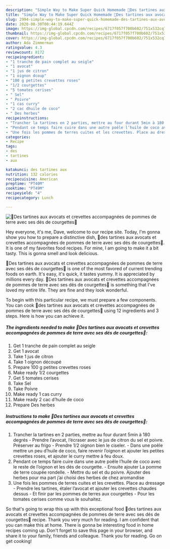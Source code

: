 ```yaml
---
description: "Simple Way to Make Super Quick Homemade 🌿Des tartines aux avocats et crevettes accompagnées de pommes de terre avec ses dés de courgettes🌿"
title: "Simple Way to Make Super Quick Homemade 🌿Des tartines aux avocats et crevettes accompagnées de pommes de terre avec ses dés de courgettes🌿"
slug: 2994-simple-way-to-make-super-quick-homemade-des-tartines-aux-avocats-et-crevettes-accompagnees-de-pommes-de-terre-avec-ses-des-de-courgettes
date: 2020-08-30T00:44:19.644Z
image: https://img-global.cpcdn.com/recipes/6717f057f700b602/751x532cq70/🌿des-tartines-aux-avocats-et-crevettes-accompagnees-de-pommes-de-terre-avec-ses-des-de-courgettes🌿-photo-principale-de-la-recette.jpg
thumbnail: https://img-global.cpcdn.com/recipes/6717f057f700b602/751x532cq70/🌿des-tartines-aux-avocats-et-crevettes-accompagnees-de-pommes-de-terre-avec-ses-des-de-courgettes🌿-photo-principale-de-la-recette.jpg
cover: https://img-global.cpcdn.com/recipes/6717f057f700b602/751x532cq70/🌿des-tartines-aux-avocats-et-crevettes-accompagnees-de-pommes-de-terre-avec-ses-des-de-courgettes🌿-photo-principale-de-la-recette.jpg
author: Ada Zimmerman
ratingvalue: 4.3
reviewcount: 8172
recipeingredient:
- "1 tranche de pain complet au seigle"
- "1 avocat"
- "1 jus de citron"
- "1 oignon dcoup"
- "100 g petites crevettes roses"
- "1/2 courgettes"
- "5 tomates cerises"
- " Sel"
- " Poivre"
- "1 cas curry"
- "2 cac dhuile de coco"
- " Des herbes"
recipeinstructions:
- "Trancher la tartines en 2 parties, mettre au four durant 5min à 180 degrés Prendre l’avocat, l’écraser avec le jus de citron du sel et poivre. Préserver au frigo Prendre 1/2 oignon bien le ciseler. Dans une poêle mettre un peu d’huile de coco, faire revenir l’oignon et ajouter les petites crevettes roses, et ajouter le curry mettre à feu doux."
- "Pendant ce temps faire cuire dans une autre poêle l’huile de coco avec le reste de l’oignon et les dés de courgette.  Ensuite ajouter La pomme de terre coupée rondelle. Mettre du sel et du poivre. Ajouter des herbes pour ma part j’ai choisi des herbes de chez aromandise"
- "Une fois les pommes de terres cuites et les crevettes. Place au dressage  Prendre les tartines, étaler l’avocat et ajouter les crevettes chaudes dessus Et finir par les pommes de terres aux courgettes Pour les tomates cerises comme vous le souhaitez."
categories:
- Recipe
tags:
- des
- tartines
- aux

katakunci: des tartines aux 
nutrition: 132 calories
recipecuisine: American
preptime: "PT40M"
cooktime: "PT49M"
recipeyield: "4"
recipecategory: Lunch

---
```



![🌿Des tartines aux avocats et crevettes accompagnées de pommes de terre avec ses dés de courgettes🌿](https://img-global.cpcdn.com/recipes/6717f057f700b602/751x532cq70/🌿des-tartines-aux-avocats-et-crevettes-accompagnees-de-pommes-de-terre-avec-ses-des-de-courgettes🌿-photo-principale-de-la-recette.jpg)

Hey everyone, it's me, Dave, welcome to our recipe site. Today, I'm gonna show you how to prepare a distinctive dish, 🌿des tartines aux avocats et crevettes accompagnées de pommes de terre avec ses dés de courgettes🌿. It is one of my favorites food recipes. For mine, I am going to make it a bit tasty. This is gonna smell and look delicious.

🌿Des tartines aux avocats et crevettes accompagnées de pommes de terre avec ses dés de courgettes🌿 is one of the most favored of current trending foods on earth. It's easy, it's quick, it tastes yummy. It is appreciated by millions every day. 🌿Des tartines aux avocats et crevettes accompagnées de pommes de terre avec ses dés de courgettes🌿 is something that I've loved my entire life. They are fine and they look wonderful.




To begin with this particular recipe, we must prepare a few components. You can cook 🌿des tartines aux avocats et crevettes accompagnées de pommes de terre avec ses dés de courgettes🌿 using 12 ingredients and 3 steps. Here is how you can achieve it.

<!--inarticleads1-->

##### The ingredients needed to make 🌿Des tartines aux avocats et crevettes accompagnées de pommes de terre avec ses dés de courgettes🌿:

1. Get 1 tranche de pain complet au seigle
1. Get 1 avocat
1. Take 1 jus de citron
1. Take 1 oignon découpé
1. Prepare 100 g petites crevettes roses
1. Make ready 1/2 courgettes
1. Get 5 tomates cerises
1. Take  Sel
1. Take  Poivre
1. Make ready 1 cas curry
1. Make ready 2 cac d’huile de coco
1. Prepare  Des herbes




<!--inarticleads2-->

##### Instructions to make 🌿Des tartines aux avocats et crevettes accompagnées de pommes de terre avec ses dés de courgettes🌿:

1. Trancher la tartines en 2 parties, mettre au four durant 5min à 180 degrés - Prendre l’avocat, l’écraser avec le jus de citron du sel et poivre. Préserver au frigo - Prendre 1/2 oignon bien le ciseler. - Dans une poêle mettre un peu d’huile de coco, faire revenir l’oignon et ajouter les petites crevettes roses, et ajouter le curry mettre à feu doux.
1. Pendant ce temps faire cuire dans une autre poêle l’huile de coco avec le reste de l’oignon et les dés de courgette.  - Ensuite ajouter La pomme de terre coupée rondelle. - Mettre du sel et du poivre. Ajouter des herbes pour ma part j’ai choisi des herbes de chez aromandise
1. Une fois les pommes de terres cuites et les crevettes. Place au dressage  - Prendre les tartines, étaler l’avocat et ajouter les crevettes chaudes dessus - Et finir par les pommes de terres aux courgettes - Pour les tomates cerises comme vous le souhaitez.




So that's going to wrap this up with this exceptional food 🌿des tartines aux avocats et crevettes accompagnées de pommes de terre avec ses dés de courgettes🌿 recipe. Thank you very much for reading. I am confident that you can make this at home. There is gonna be interesting food in home recipes coming up. Don't forget to save this page in your browser, and share it to your family, friends and colleague. Thank you for reading. Go on get cooking!
